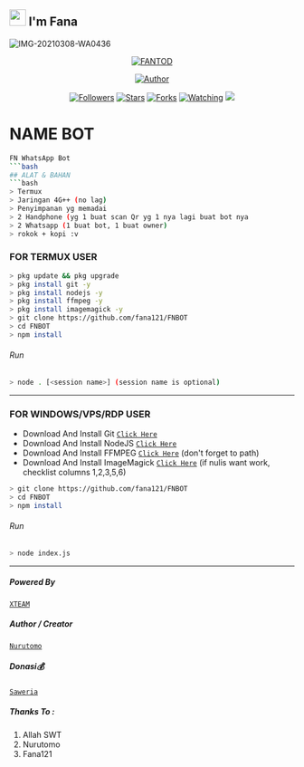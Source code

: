 ## <img src="https://github.com/TheDudeThatCode/TheDudeThatCode/blob/master/Assets/Hi.gif" width="29px"> I'm Fana
<p align="center">
 
![IMG-20210308-WA0436](https://user-images.githubusercontent.com/79257110/110326936-e2bef500-804b-11eb-9e13-c64d0d345399.jpg)

<p align="center">
<a href="#"><img title="FANTOD" src="https://img.shields.io/badge/FANTOD-green?colorA=%23ff0000&colorB=%23017e40&style=for-the-badge"></a>
</p>
<p align="center">
<a href="https://github.com/fana121"><img title="Author" src="https://img.shields.io/badge/AUTHOR-Fantod-orange.svg?style=for-the-badge&logo=github"></a>
</p>
<p align="center">
<a href="https://github.com/fana121/FNBOT/followers"><img title="Followers" src="https://img.shields.io/github/followers/fana121?color=blue&style=flat-square"></a>
<a href="https://github.com/fana121/FNBOT/stargazers/"><img title="Stars" src="https://img.shields.io/github/stars/fana121/FNBOT?color=red&style=flat-square"></a>
<a href="https://github.com/fana121/FNBOT/network/members"><img title="Forks" src="https://img.shields.io/github/forks/fana121/FNBOT?color=red&style=flat-square"></a>
<a href="https://github.com/fana121/FNBOT/watchers"><img title="Watching" src="https://img.shields.io/github/watchers/fana121/FNBOT?label=Watchers&color=blue&style=flat-square"></a>
<a href="https://hits.seeyoufarm.com"><img src="https://hits.seeyoufarm.com/api/count/incr/badge.svg?url=https%3A%2F%2Fgithub.com%2Ffana121%2FFNBOT&count_bg=%2379C83D&title_bg=%23555555&icon=probot.svg&icon_color=%2300FF6D&title=hits&edge_flat=false"/></a>
 
# NAME BOT
```bash
FN WhatsApp Bot
```bash
## ALAT & BAHAN
```bash
> Termux
> Jaringan 4G++ (no lag)
> Penyimpanan yg memadai
> 2 Handphone (yg 1 buat scan Qr yg 1 nya lagi buat bot nya
> 2 Whatsapp (1 buat bot, 1 buat owner)
> rokok + kopi :v
```
### FOR TERMUX USER
```bash
> pkg update && pkg upgrade
> pkg install git -y
> pkg install nodejs -y
> pkg install ffmpeg -y
> pkg install imagemagick -y
> git clone https://github.com/fana121/FNBOT
> cd FNBOT
> npm install
```
###### Run
```bash
> node . [<session name>] (session name is optional)
```

---------

### FOR WINDOWS/VPS/RDP USER
* Download And Install Git [`Click Here`](https://git-scm.com/downloads) <br>
* Download And Install NodeJS [`Click Here`](https://nodejs.org/en/download) <br>
* Download And Install FFMPEG [`Click Here`](https://ffmpeg.org/download.html) (don't forget to path) 
* Download And Install ImageMagick [`Click Here`](https://imagemagick.org/script/download.php) (if nulis want work,  checklist columns 1,2,3,5,6) 
```bash
> git clone https://github.com/fana121/FNBOT
> cd FNBOT
> npm install
```
###### Run
```bash
> node index.js
```
--------------

##### Powered By
 [`XTEAM`](https://api.xteam.xyz) 
##### Author / Creator
 [`Nurutomo`](https://GitHub.com/Nurutomo) 
##### Donasi💰
 [`Saweria`](https://saweria.co/fantod)

##### Thanks To :
1. Allah SWT
2. Nurutomo
3. Fana121
